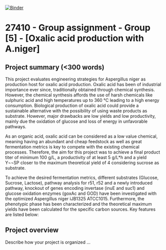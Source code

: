 [![Binder](https://mybinder.org/badge_logo.svg)](https://mybinder.org/v2/gh/27410/https://github.com/27410/27410-2020-group-project-group5_oxalic-acid_a-niger.git/main)

# 27410 - Group assignment - Group [5] - [Oxalic acid production with A.niger]


## Project summary (<300 words)
This project evaluates engineering strategies for Aspergillus niger as production host for oxalic acid production. Oxalic acid has been of industrial importance ever since, traditionally obtained through chemical synthesis. However, the chemical synthesis affords the use of harsh chemicals like sulphuric acid and high temperatures up to 360 °C leading to a high energy consumption. Biological production of oxalic acid could provide a sustainable alternative with the possibility of using waste products as substrate. However, major drawbacks are low yields and low productivity, mainly due the oxidation of glucose and loss of energy in unfavorable pathways.

As an organic acid, oxalic acid can be considered as a low value chemical, meaning having an abundant and cheap feedstock as well as great fermentation metrics is key to compete with the existing chemical processes. Therefore, the aim for this project was to achieve a final product titer of minimum 100 g/L, a productivity of at least 5 g/L*h and a yield Y¬¬SP closer to the maximum theoretical yield of 4 considering sucrose as substrate.

To achieve the desired fermentation metrics, different substrates (Glucose, Sucrose, Lactose), pathway analysis for r51, r52 and a newly introduced pathway, knockout of genes encoding invertase (inuE and suc1) and glucose oxidation enzymes (goxAc and GOD) have been investigated with the optimized Aspergillus niger iJB1325 ATCC1015. Furthermore, the phenotypic phase has been characterized and the theoretical maximum yields have been calculated for the specific carbon sources. Key features are listed below:


## Project overview
Describe how your project is organized ...

